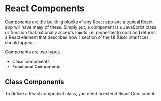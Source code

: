 # React Components

   Components are the building blocks of any React app and a typical React app will have many of these. Simply put, a component is a JavaScript class or function that optionally accepts inputs i.e. properties(props) and returns a React element that describes how a section of the UI (User Interface) should appear.

Components are two types:

  - Class components
  - Functional Components
  
## Class Components
 
  
 
To define a React component class, you need to extend React.Component:
